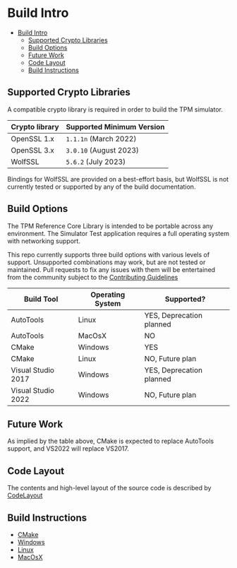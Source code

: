 # Build Intro
- [Build Intro](#build-intro)
  - [Supported Crypto Libraries](#supported-crypto-libraries)
  - [Build Options](#build-options)
  - [Future Work](#future-work)
  - [Code Layout](#code-layout)
  - [Build Instructions](#build-instructions)

## Supported Crypto Libraries

A compatible crypto library is required in order to build the TPM simulator.

| Crypto library | Supported Minimum Version |
| -------------- | ------------------------- |
| OpenSSL 1.x    | `1.1.1n` (March 2022)     |
| OpenSSL 3.x    | `3.0.10` (August 2023)    |
| WolfSSL        | `5.6.2` (July 2023)       |

Bindings for WolfSSL are provided on a best-effort basis, but WolfSSL is not
currently tested or supported by any of the build documentation.

## Build Options

The TPM Reference Core Library is intended to be portable across any
environment.  The Simulator Test application requires a full operating system
with networking support.

This repo currently supports three build options with various levels of support.
Unsupported combinations may work, but are not tested or maintained.  Pull
requests to fix any issues with them will be entertained from the community
subject to the [Contributing Guidelines](../../CONTRIBUTING.md)

| Build Tool         | Operating System | Supported?               |
| ------------------ | ---------------- | ------------------------ |
| AutoTools          | Linux            | YES, Deprecation planned |
| AutoTools          | MacOsX           | NO                       |
| CMake              | Windows          | YES                      |
| CMake              | Linux            | NO, Future plan          |
| Visual Studio 2017 | Windows          | YES, Deprecation planned |
| Visual Studio 2022 | Windows          | NO, Future plan          |

## Future Work

As implied by the table above, CMake is expected to replace AutoTools support,
and VS2022 will replace VS2017.

## Code Layout

The contents and high-level layout of the source code is described by
[CodeLayout](CodeLayout.md)

## Build Instructions

* [CMake](Build.CMake.md)
* [Windows](Build.Windows.md)
* [Linux](Build.Linux.md)
* [MacOsX](Build.OsX.md)
